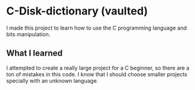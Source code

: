 # C-Disk-dictionary (vaulted)
I made this project to learn how to use the C programming language and bits manipulation.

## What I learned
I attempted to create a really large project for a C beginner, so there are a ton of mistakes in this code. I know that I should choose smaller projects specially with an unknown language.
